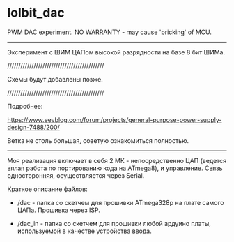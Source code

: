 # lolbit_dac
PWM DAC experiment. NO WARRANTY - may cause 'bricking' of MCU.
***
Эксперимент с ШИМ ЦАПом высокой разрядности на базе 8 бит ШИМа.

////////////////////////////////////////////

Схемы будут добавлены позже. 

////////////////////////////////////////////

Подробнее:

https://www.eevblog.com/forum/projects/general-purpose-power-supply-design-7488/200/

Ветка не столь большая, советую ознакомиться полностью.
***
Моя реализация включает в себя 2 МК - непосредственно ЦАП (ведется вялая работа по портированию кода на ATmega8), и управление.
Связь односторонняя, осуществляется через Serial.

Краткое описание файлов:

* /dac - папка со скетчем для прошивки ATmega328p на плате самого ЦАПа. Прошивка через ISP.

* /dac_in - папка со скетчем для прошивки любой ардуино платы, используемой в качестве устройства ввода.
